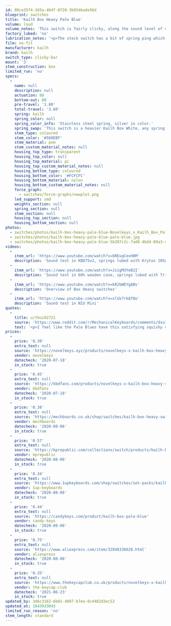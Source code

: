```yaml
---
id: 08ce35f4-165a-464f-8f20-3b954bade56d
blueprint: switches
title: 'Kailh Box Heavy Pale Blue'
volume: loud
volume_notes: 'This switch is fairly clicky, along the sound level of clicking a pen open and closed with each key press.'
factory_lubed: 'no'
lubrication_notes: '<p>The stock switch has a bit of spring ping which can be solved by lubing with Krytox 205g0, GPL 105, or something similar. Make sure to avoid the click bar and the click bar contact points.</p>'
film: no-fit
manufacturer: kailh
brand: kailh
switch_type: clicky-bar
mount: '3'
stem_construction: box
limited_run: 'no'
specs:
  -
    name: null
    description: null
    actuation: 60
    bottom-out: 80
    pre-travel: '1.80'
    total-travel: '3.60'
    spring: kailh
    spring_color: null
    spring_color_info: 'Stainless steel spring, silver in color.'
    spring_swap: 'This switch is a heavier Kailh Box White, any spring swap would need to be Kailh Box Springs, not MX springs. Swapped spring needs to be heavy enough to click the click-bar on the upstroke.'
    stem_type: coloured
    stem_color: '#568EBF'
    stem_material: pom
    stem_custom_material_notes: null
    housing_top_type: transparent
    housing_top_color: null
    housing_top_material: pc
    housing_top_custom_material_notes: null
    housing_bottom_type: coloured
    housing_bottom_color: '#FCFCFC'
    housing_bottom_material: nylon
    housing_bottom_custom_material_notes: null
    force_graph:
      - switches/force-graphs/newplot.png
    led_support: smd
    weights_section: null
    spring_section: null
    stem_section: null
    housing_top_section: null
    housing_bottom_section: null
photos:
  - switches/photos/kailh-box-heavy-pale-blue-Novelkeys_x_Kailh_Box_Pale_Blue_1024x1024@2x.jpg
  - switches/photos/kailh-box-heavy-pale-blue-pale-blue.jpg
  - switches/photos/kailh-box-heavy-pale-blue-5b207c2c-7ad8-4bd4-89a3-46b77067afa2.jpg
videos:
  -
    item_url: 'https://www.youtube.com/watch?v=bREuqCexH8M'
    description: 'Sound test in KBD75v2, springs lubed with Krytox 205g0, Cherry profile keycaps'
  -
    item_url: 'https://www.youtube.com/watch?v=JzigM3YeB2I'
    description: 'Sound test in 60% wooden case, springs lubed with Tribosys 3204, OEM profile keycaps'
  -
    item_url: 'https://www.youtube.com/watch?v=kR2bWEYgABs'
    description: 'Overview of Box Heavy switches'
  -
    item_url: 'https://www.youtube.com/watch?v=xlSk7rkQT8o'
    description: 'Sound test in NIU Mini'
quotes:
  -
    title: u/tbui02721
    source: 'https://www.reddit.com/r/MechanicalKeyboards/comments/dsu1vt/kailh_box_pale_blue_vs_holy_panda/'
    text: '<p>I feel like the Pale Blues have this satisfying squishy click. Like typing on memory foam with a keyswitch on top, if that makes any sense? It&#8217;s also has a denseness to it as well.</p><p>Another thought came to me while I was pressing the Pale Blues, It feels like arcade buttons.</p>'
prices:
  -
    price: '0.30'
    extra_text: null
    source: 'https://novelkeys.xyz/products/novelkeys-x-kailh-box-heavy-switches?variant=3747939942440'
    vendor: novelkeys
    datecheck: '2020-07-18'
    in_stock: true
  -
    price: '0.45'
    extra_text: null
    source: 'https://kbdfans.com/products/novelkeys-x-kailh-box-heavy-switches-10pcs?variant=2467740942349'
    vendor: kbdfans
    datecheck: '2020-07-18'
    in_stock: true
  -
    price: '0.38'
    extra_text: null
    source: 'https://mechboards.co.uk/shop/switches/kailh-box-heavy-switches/'
    vendor: mechboards
    datecheck: '2020-08-06'
    in_stock: true
  -
    price: '0.57'
    extra_text: null
    source: 'https://kprepublic.com/collections/switch/products/kailh-box-heavy-switch-dark-yellow-burnt-orange-pale-blue-rgb-smd-switches-dustproof-switch-for-mechanical-keyboard-ip56-mx-1-px-48-switches'
    vendor: kprepublic
    datecheck: '2020-08-06'
    in_stock: true
  -
    price: '0.34'
    extra_text: null
    source: 'https://www.1upkeyboards.com/shop/switches/set-packs/kailh-box-heavy-switches/'
    vendor: 1up-keyboards
    datecheck: '2020-08-06'
    in_stock: true
  -
    price: '0.44'
    extra_text: null
    source: 'https://candykeys.com/product/kailh-box-pale-blue'
    vendor: candy-keys
    datecheck: '2020-08-06'
    in_stock: true
  -
    price: '0.75'
    extra_text: null
    source: 'https://www.aliexpress.com/item/32848336628.html'
    vendor: aliexpress
    datecheck: '2020-08-06'
    in_stock: true
  -
    price: '0.35'
    extra_text: null
    source: 'https://www.thekeycapclub.co.uk/products/novelkeys-x-kailh-box-heavy-switches?variant=40064494305478'
    vendor: the-keycap-club
    datecheck: '2021-06-23'
    in_stock: true
updated_by: 346c3162-6b01-4097-b7ee-8c4482d3ec52
updated_at: 1643933043
limited_run_reason: 'no'
stem_length: standard
---
```

